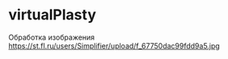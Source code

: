 # virtualPlasty

Обработка изображения
https://st.fl.ru/users/Simplifier/upload/f_67750dac99fdd9a5.jpg
